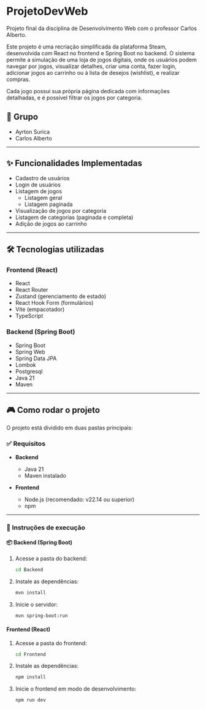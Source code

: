# ProjetoDevWeb

Projeto final da disciplina de Desenvolvimento Web com o professor Carlos Alberto.

Este projeto é uma recriação simplificada da plataforma Steam, desenvolvida com React no frontend e Spring Boot no backend. O sistema permite a simulação de uma loja de jogos digitais, onde os usuários podem navegar por jogos, visualizar detalhes, criar uma conta, fazer login, adicionar jogos ao carrinho ou à lista de desejos (wishlist), e realizar compras.

Cada jogo possui sua própria página dedicada com informações detalhadas, e é possível filtrar os jogos por categoria.

## 👥 Grupo

- Ayrton Surica
- Carlos Alberto

---

## ✨ Funcionalidades Implementadas

- Cadastro de usuários
- Login de usuários
- Listagem de jogos
  - Listagem geral
  - Listagem paginada
- Visualização de jogos por categoria
- Listagem de categorias (paginada e completa)
- Adição de jogos ao carrinho

---

## 🛠 Tecnologias utilizadas

### Frontend (React)

- React
- React Router
- Zustand (gerenciamento de estado)
- React Hook Form (formulários)
- Vite (empacotador)
- TypeScript

### Backend (Spring Boot)

- Spring Boot
- Spring Web
- Spring Data JPA
- Lombok
- Postgresql
- Java 21
- Maven

---

## 🎮 Como rodar o projeto

O projeto está dividido em duas pastas principais:


### ✅ Requisitos

- **Backend**
  - Java 21
  - Maven instalado

- **Frontend**
  - Node.js (recomendado: v22.14 ou superior)
  - npm

---

### 🔧 Instruções de execução

#### 📦 Backend (Spring Boot)

1. Acesse a pasta do backend:
   ```bash
   cd Backend
   
2. Instale as dependências:
   ```bash
   mvn install

3. Inicie o servidor:
   ```bash
   mvn spring-boot:run

#### Frontend (React)

1. Acesse a pasta do frontend:
   ```bash
   cd Frontend

2. Instale as dependências:
   ```bash
   npm install

3. Inicie o frontend em modo de desenvolvimento:
   ```bash
   npm run dev

   
